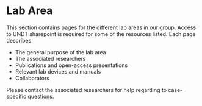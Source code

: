 # Lab Area

This section contains pages for the different lab areas in our group. Access to UNDT sharepoint is required for some of the resources listed.
Each page describes:
 - The general purpose of the lab area
 - The associated researchers
 - Publications and open-access presentations
 - Relevant lab devices and manuals
 - Collaborators

Please contact the associated researchers for help regarding to case-specific questions.

